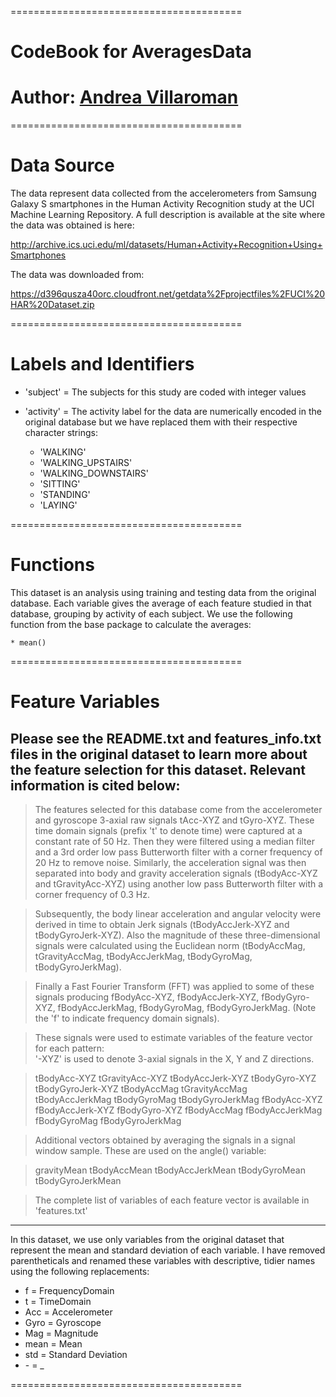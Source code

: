========================================
# CodeBook for AveragesData
# Author: [Andrea Villaroman](https://github.com/andreyers)
========================================
# Data Source

The data represent data collected from the accelerometers from Samsung Galaxy S smartphones in the Human Activity Recognition study at the UCI Machine Learning Repository. A full description is available at the site where the data was obtained is here:

http://archive.ics.uci.edu/ml/datasets/Human+Activity+Recognition+Using+Smartphones

The data was downloaded from:

https://d396qusza40orc.cloudfront.net/getdata%2Fprojectfiles%2FUCI%20HAR%20Dataset.zip

========================================
# Labels and Identifiers

* 'subject'	= The subjects for this study are coded with integer values

* 'activity'	= The activity label for the data are numerically encoded in the original database but we have replaced them with their respective character strings:

	* 'WALKING'
	* 'WALKING_UPSTAIRS'
	* 'WALKING_DOWNSTAIRS'
	* 'SITTING'
	* 'STANDING'
	* 'LAYING'

========================================
# Functions

This dataset is an analysis using training and testing data from the original database. Each variable gives the average of each feature studied in that database, grouping by activity of each subject. We use the following function from the base package to calculate the averages:

	* mean()

========================================
# Feature Variables

Please see the README.txt and features_info.txt files in the original dataset to learn more about the feature selection for this dataset. Relevant information is cited below:
-----
>The features selected for this database come from the accelerometer and gyroscope 3-axial raw signals tAcc-XYZ and tGyro-XYZ. These time domain signals (prefix 't' to denote time) were captured at a constant rate of 50 Hz. Then they were filtered using a median filter and a 3rd order low pass Butterworth filter with a corner frequency of 20 Hz to remove noise. Similarly, the acceleration signal was then separated into body and gravity acceleration signals (tBodyAcc-XYZ and tGravityAcc-XYZ) using another low pass Butterworth filter with a corner frequency of 0.3 Hz. 

>Subsequently, the body linear acceleration and angular velocity were derived in time to obtain Jerk signals (tBodyAccJerk-XYZ and tBodyGyroJerk-XYZ). Also the magnitude of these three-dimensional signals were calculated using the Euclidean norm (tBodyAccMag, tGravityAccMag, tBodyAccJerkMag, tBodyGyroMag, tBodyGyroJerkMag). 

>Finally a Fast Fourier Transform (FFT) was applied to some of these signals producing fBodyAcc-XYZ, fBodyAccJerk-XYZ, fBodyGyro-XYZ, fBodyAccJerkMag, fBodyGyroMag, fBodyGyroJerkMag. (Note the 'f' to indicate frequency domain signals). 

>These signals were used to estimate variables of the feature vector for each pattern:  
>'-XYZ' is used to denote 3-axial signals in the X, Y and Z directions.

>tBodyAcc-XYZ
tGravityAcc-XYZ
tBodyAccJerk-XYZ
tBodyGyro-XYZ
tBodyGyroJerk-XYZ
tBodyAccMag
tGravityAccMag
tBodyAccJerkMag
tBodyGyroMag
tBodyGyroJerkMag
fBodyAcc-XYZ
fBodyAccJerk-XYZ
fBodyGyro-XYZ
fBodyAccMag
fBodyAccJerkMag
fBodyGyroMag
fBodyGyroJerkMag

>Additional vectors obtained by averaging the signals in a signal window sample. These are used on the angle() variable:

>gravityMean
tBodyAccMean
tBodyAccJerkMean
tBodyGyroMean
tBodyGyroJerkMean

>The complete list of variables of each feature vector is available in 'features.txt'

-----

In this dataset, we use only variables from the original dataset that represent the mean and standard deviation of each variable. I have removed parentheticals and renamed these variables with descriptive, tidier names using the following replacements:

* f = FrequencyDomain
* t = TimeDomain
* Acc = Accelerometer
* Gyro = Gyroscope
* Mag = Magnitude
* mean = Mean
* std = Standard Deviation
* \- = _

========================================